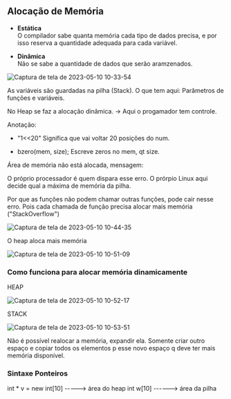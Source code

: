 ## Alocação de Memória

- **Estática** <br>
O compilador sabe quanta memória cada tipo de dados precisa, e por isso reserva a quantidade adequada para cada variável.

- **Dinâmica** <br>
Não se sabe a quantidade de dados que serão aramzenados.


![Captura de tela de 2023-05-10 10-33-54](https://github.com/luizakuze/Prog2/assets/111708035/7d9206fe-7afc-4d13-b230-d8fecb98a397)


As variáveis são guardadas na pilha (Stack). O que tem aqui: Parâmetros de funções e variáveis.

No Heap se faz a alocação dinâmica. -> Aqui o progamador tem controle.


Anotação: 

- "1<<20"
Significa que vai voltar 20 posições do num.

- bzero(mem, size);
Escreve zeros no mem, qt size.

Área de memória não está alocada, mensagem:

O próprio processador é quem dispara esse erro. O prórpio Linux aqui decide qual a máxima de memória da pilha.

Por que as funções não podem chamar outras funções, pode cair nesse erro. Pois cada chamada de função precisa alocar mais memória ("StackOverflow")

![Captura de tela de 2023-05-10 10-44-35](https://github.com/luizakuze/Prog2/assets/111708035/b22d319e-ab80-4607-aae1-bc52ac123e3b)

O heap aloca mais memória 

![Captura de tela de 2023-05-10 10-51-09](https://github.com/luizakuze/Prog2/assets/111708035/aea42518-a640-42f3-8ee2-1e5ee58516db)

### Como funciona para alocar memória dinamicamente

HEAP

![Captura de tela de 2023-05-10 10-52-17](https://github.com/luizakuze/Prog2/assets/111708035/dda8053b-2ee2-41b2-b771-4f0abbe4d516)

STACK

![Captura de tela de 2023-05-10 10-53-51](https://github.com/luizakuze/Prog2/assets/111708035/80dd8bb4-ae05-4702-a11f-6cb7f161b193)



Não é possível realocar a memória, expandir ela. Somente criar outro espaço e copiar todos os elementos p esse novo espaço q deve ter mais memória disponível.


### Sintaxe Ponteiros
int * v = new int[10] -----> área do heap
int w[10] ------> área da pilha
